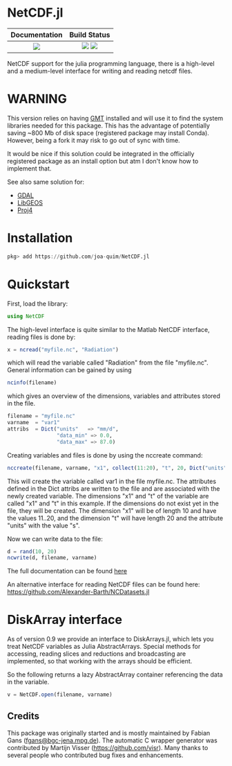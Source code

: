 NetCDF.jl
=========

| **Documentation**                                                               | **Build Status**                                                                                |
|:-------------------------------------------------------------------------------:|:-----------------------------------------------------------------------------------------------:|
| [![][docs-dev-img]][docs-dev-url] | [![][travis-img]][travis-url] [![][appveyor-img]][appveyor-url] |


NetCDF support for the julia programming language, there is a high-level and a medium-level interface for writing and reading netcdf files.

# WARNING

This version relies on having [GMT](https://github.com/GenericMappingTools/GMT.jl) installed and will use it to find the system libraries
needed for this package. This has the advantage of potentially saving ~800 Mb of disk space (registered package may install Conda). However,
being a fork it may risk to go out of sync with time.

It would be nice if this solution could be integrated in the officially registered package as an install option but atm I don't know
how to implement that.

See also same solution for:

- [GDAL](https://github.com/joa-quim/GDAL.jl)
- [LibGEOS](https://github.com/joa-quim/LibGEOS.jl)
- [Proj4](https://github.com/joa-quim/Proj4.jl)

# Installation

```julia
pkg> add https://github.com/joa-quim/NetCDF.jl
```

# Quickstart

First, load the library:

```julia
using NetCDF
```

The high-level interface is quite similar to the Matlab NetCDF interface, reading files is done by:

```julia
x = ncread("myfile.nc", "Radiation")
```

which will read the variable called "Radiation" from the file "myfile.nc". General information can be gained by using

```julia
ncinfo(filename)
```

which gives an overview of the dimensions, variables and attributes stored in the file.

```julia
filename = "myfile.nc"
varname  = "var1"
attribs  = Dict("units"   => "mm/d",
                "data_min" => 0.0,
                "data_max" => 87.0)
```

 Creating variables and files is done by using the nccreate command:

```julia
nccreate(filename, varname, "x1", collect(11:20), "t", 20, Dict("units"=>"s"), atts=attribs)
```

This will create the variable called var1 in the file myfile.nc. The attributes defined in the Dict attribs are written to the file and are associated with the
newly created variable. The dimensions "x1" and "t" of the variable are called "x1" and "t" in this example. If the dimensions do not exist yet in the file,
they will be created. The dimension "x1" will be of length 10 and have the values 11..20, and the dimension "t" will have length 20 and the attribute "units"
with the value "s".

Now we can write data to the file:

```julia
d = rand(10, 20)
ncwrite(d, filename, varname)
```

The full documentation can be found [here][docs-dev-url]

An alternative interface for reading NetCDF files can be found here: https://github.com/Alexander-Barth/NCDatasets.jl

# DiskArray interface

As of version 0.9 we provide an interface to DiskArrays.jl, which lets you treat NetCDF variables as Julia AbstractArrays. Special methods for accessing, reading slices and reductions and broadcasting are implemented, so that working with the arrays should be efficient.

So the following returns a lazy AbstractArray container referencing the data in the variable.

```julia
v = NetCDF.open(filename, varname)
```

## Credits

This package was originally started and is mostly maintained by Fabian Gans (fgans@bgc-jena.mpg.de). The automatic C wrapper generator was contributed by Martijn Visser (https://github.com/visr). Many thanks to several people who contributed bug fixes and enhancements.

[docs-dev-img]: https://img.shields.io/badge/docs-dev-blue.svg
[docs-dev-url]: https://JuliaGeo.github.io/NetCDF.jl/dev

[travis-img]: https://travis-ci.org/JuliaGeo/NetCDF.jl.svg?branch=master
[travis-url]: https://travis-ci.org/JuliaGeo/NetCDF.jl

[appveyor-img]: https://ci.appveyor.com/api/projects/status/m9okydt7700kgavi?svg=true
[appveyor-url]: https://ci.appveyor.com/project/JuliaGeo/netcdf-jl/branch/master
